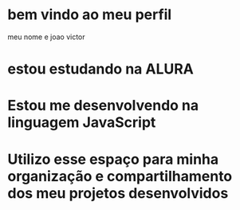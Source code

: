 # bem vindo ao meu perfil 
meu nome e joao victor
# estou estudando na ALURA
# Estou me desenvolvendo na linguagem JavaScript
# Utilizo esse espaço para minha organização e compartilhamento dos meu projetos desenvolvidos
#
#
#
#
#
#
